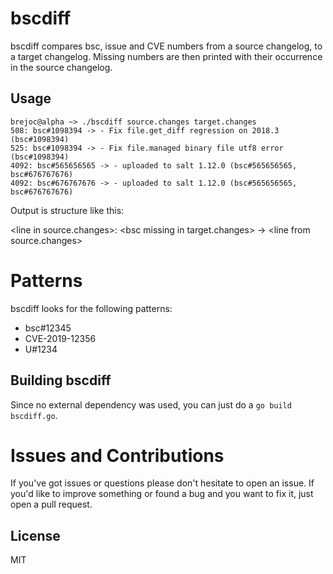 # bscdiff

bscdiff compares bsc, issue and CVE numbers from a source changelog, to a target changelog. Missing numbers are then printed with their occurrence in the source changelog.


## Usage

```
brejoc@alpha ~> ./bscdiff source.changes target.changes
508: bsc#1098394 -> - Fix file.get_diff regression on 2018.3 (bsc#1098394)
525: bsc#1098394 -> - Fix file.managed binary file utf8 error (bsc#1098394)
4092: bsc#565656565 -> - uploaded to salt 1.12.0 (bsc#565656565, bsc#676767676)
4092: bsc#676767676 -> - uploaded to salt 1.12.0 (bsc#565656565, bsc#676767676)
```

Output is structure like this:

\<line in source.changes\>: \<bsc missing in target.changes\> -> \<line from source.changes\>

# Patterns

bscdiff looks for the following patterns:

* bsc#12345
* CVE-2019-12356
* U#1234

## Building bscdiff

Since no external dependency was used, you can just do a `go build bscdiff.go`.

# Issues and Contributions

If you've got issues or questions please don't hesitate to open an issue. If you'd like to improve something or found a bug and you want to fix it, just open a pull request.

## License

MIT